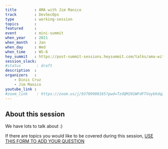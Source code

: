 ```yaml
---
title        : AMA with Jim Manico
track        : DevSecOps
type         : working-session
topics       :
featured     :
event        : mini-summit
when_year    : 2021
when_month   : Jan
when_day     : Wed
when_time    : WS-6
hey_summit   : https://post-summit-sessions.heysummit.com/talks/ama-with-jim-manico/
session_slack:
#status       : draft
description  :
organizers   :
    - Dinis Cruz
    - Jim Manico
youtube_link :
#zoom_link    : https://zoom.us/j/93709900165?pwd=TzdQM201WFdFTVoybkdqZjB3WkNIZz09
---
```


## About this session


We have lots to talk about :) 

If there are topics you would like to be covered during this session, [USE THIS FORM TO ADD YOUR QUESTION](https://docs.google.com/forms/d/e/1FAIpQLSfzcKgeD6TL5QfcDcKt8DOglBqm1RABZWLZfhC59MCPPJDJUQ/viewform)
